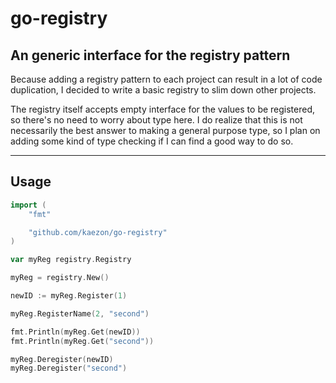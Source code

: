 # go-registry

## An generic interface for the registry pattern

Because adding a registry pattern to each project can result in a lot of code duplication,
I decided to write a basic registry to slim down other projects.

The registry itself accepts empty interface for the values to be registered, so there's no need to
worry about type here. I do realize that this is not necessarily the best answer to making a
general purpose type, so I plan on adding some kind of type checking if I can find a good
way to do so.

---

## Usage

```go
import (
    "fmt"

    "github.com/kaezon/go-registry"
)

var myReg registry.Registry

myReg = registry.New()

newID := myReg.Register(1)

myReg.RegisterName(2, "second")

fmt.Println(myReg.Get(newID))
fmt.Println(myReg.Get("second"))

myReg.Deregister(newID)
myReg.Deregister("second")
```
